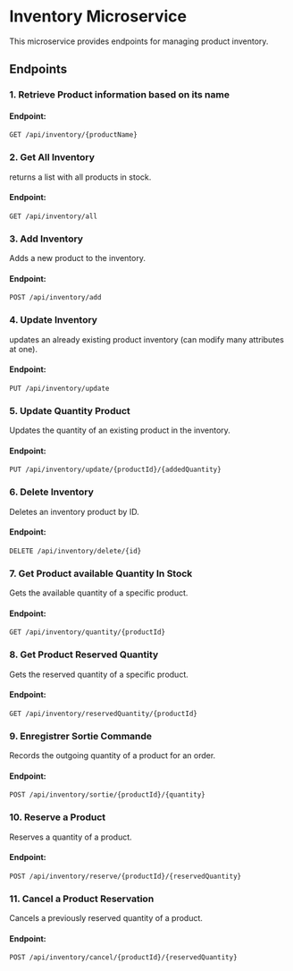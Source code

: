 # Inventory Microservice 

This microservice provides endpoints for managing product inventory.

## Endpoints
### 1. Retrieve Product information based on its name
#### **Endpoint:**
```shell script
GET /api/inventory/{productName}
```
### 2. Get All Inventory
returns a list with all products in stock.
#### **Endpoint:**
```shell script
GET /api/inventory/all
```
### 3. Add Inventory
Adds a new product to the inventory.
#### **Endpoint:** 
```shell script
POST /api/inventory/add
```
### 4.  Update Inventory
updates an already existing product inventory (can modify many attributes at one).
#### **Endpoint:**
```shell script
PUT /api/inventory/update
```
### 5.  Update Quantity Product
Updates the quantity of an existing product in the inventory.
#### **Endpoint:** 
```shell script
PUT /api/inventory/update/{productId}/{addedQuantity}
```
### 6.  Delete Inventory
Deletes an inventory product by ID.
#### **Endpoint:**
```shell script
DELETE /api/inventory/delete/{id}
```
### 7. Get Product available  Quantity In Stock
Gets the available quantity of a specific product.
#### **Endpoint:** 
```shell script
GET /api/inventory/quantity/{productId}
```
### 8. Get Product Reserved Quantity
Gets the reserved quantity of a specific product.
#### **Endpoint:**
```shell script 
GET /api/inventory/reservedQuantity/{productId}
```
### 9.  Enregistrer Sortie Commande
Records the outgoing quantity of a product for an order.
#### **Endpoint:** 
```shell script
POST /api/inventory/sortie/{productId}/{quantity}
```
### 10. Reserve a Product
Reserves a quantity of a product.
#### **Endpoint:**
```shell script
POST /api/inventory/reserve/{productId}/{reservedQuantity}
```
### 11.  Cancel a Product Reservation
Cancels a previously reserved quantity of a product.
#### **Endpoint:** 
```shell script
POST /api/inventory/cancel/{productId}/{reservedQuantity}
```
